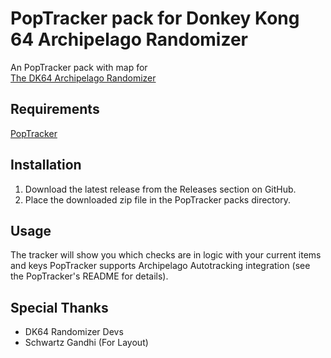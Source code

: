 # PopTracker pack for Donkey Kong 64 Archipelago Randomizer

An PopTracker pack with map for\
[The DK64 Archipelago Randomizer](https://github.com/2dos/DK64-Randomizer)

## Requirements
[PopTracker](https://github.com/black-sliver/PopTracker)

## Installation

1. Download the latest release from the Releases section on GitHub.
2. Place the downloaded zip file in the PopTracker packs directory.

## Usage

The tracker will show you which checks are in logic with your current items and keys
PopTracker supports Archipelago Autotracking integration (see the PopTracker's README for details).

## Special Thanks
- DK64 Randomizer Devs
- Schwartz Gandhi (For Layout)